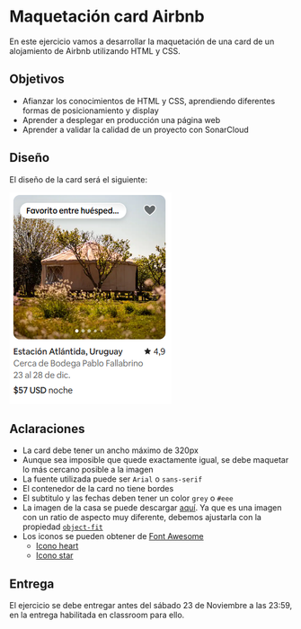 # Maquetación card Airbnb

En este ejercicio vamos a desarrollar la maquetación de una card de un alojamiento de Airbnb utilizando HTML y CSS.

## Objetivos

- Afianzar los conocimientos de HTML y CSS, aprendiendo diferentes formas de posicionamiento y display
- Aprender a desplegar en producción una página web
- Aprender a validar la calidad de un proyecto con SonarCloud

## Diseño

El diseño de la card será el siguiente:

![house card](../imgs/airbnb-card.png)

## Aclaraciones

- La card debe tener un ancho máximo de 320px
- Aunque sea imposible que quede exactamente igual, se debe maquetar lo más cercano posible a la imagen
- La fuente utilizada puede ser `Arial` o `sans-serif`
- El contenedor de la card no tiene bordes
- El subtitulo y las fechas deben tener un color `grey` o `#eee`
- La imagen de la casa se puede descargar [aquí](../imgs/house-airbnb.webp). Ya que es una imagen con un ratio de aspecto muy diferente, debemos ajustarla con la propiedad [`object-fit`](https://developer.mozilla.org/en-US/docs/Web/CSS/object-fit)
- Los iconos se pueden obtener de [Font Awesome](https://fontawesome.com/icons?d=gallery)
  - [Icono heart](https://fontawesome.com/icons/heart?f=classic&s=regular)
  - [Icono star](https://fontawesome.com/icons/star?f=classic&s=solid)

## Entrega

El ejercicio se debe entregar antes del sábado 23 de Noviembre a las 23:59, en la entrega habilitada en classroom para ello.
